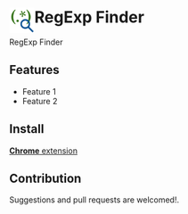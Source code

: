 # <img src="public/icons/icon_128.png" width="45" align="left"> RegExp Finder

RegExp Finder

## Features

- Feature 1
- Feature 2

## Install

[**Chrome** extension]() <!-- TODO: Add chrome extension link inside parenthesis -->

## Contribution

Suggestions and pull requests are welcomed!.

